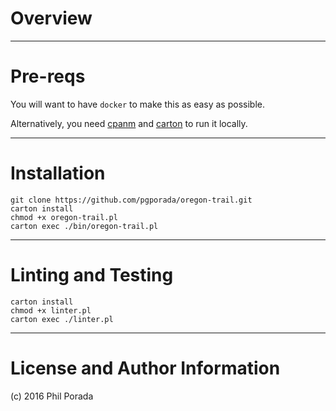 # Overview

- - - -
# Pre-reqs
You will want to have `docker` to make this as easy as possible.

Alternatively, you need [cpanm](http://search.cpan.org/~miyagawa/App-cpanminus-1.7042/lib/App/cpanminus.pm) and [carton](http://search.cpan.org/~miyagawa/Carton-v1.0.28/lib/Carton.pm) to run it locally.

- - - -
# Installation

    git clone https://github.com/pgporada/oregon-trail.git
    carton install
    chmod +x oregon-trail.pl
    carton exec ./bin/oregon-trail.pl

- - - -
# Linting and Testing

    carton install
    chmod +x linter.pl
    carton exec ./linter.pl

- - - -
# License and Author Information
(c) 2016 Phil Porada
